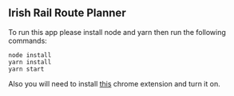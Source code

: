 ## Irish Rail Route Planner

To run this app please install node and yarn
then run the following commands:
```
node install
yarn install
yarn start
```
Also you will need to install [this](https://chrome.google.com/webstore/detail/moesif-origin-cors-change/digfbfaphojjndkpccljibejjbppifbc) chrome extension and turn it on. 